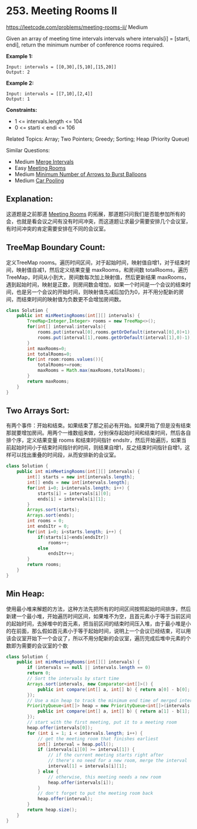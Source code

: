 # 253. Meeting Rooms II
<https://leetcode.com/problems/meeting-rooms-ii/>
Medium

Given an array of meeting time intervals intervals where intervals[i] = [starti, endi], return the minimum number of conference rooms required.

 

**Example 1:**

    Input: intervals = [[0,30],[5,10],[15,20]]
    Output: 2

**Example 2:**

    Input: intervals = [[7,10],[2,4]]
    Output: 1
 

**Constraints:**

* 1 <= intervals.length <= 104
* 0 <= starti < endi <= 106


Related Topics: Array; Two Pointers; Greedy; Sorting; Heap (Priority Queue)

Similar Questions: 
* Medium [Merge Intervals](https://leetcode.com/problems/merge-intervals/)
* Easy [Meeting Rooms](https://leetcode.com/problems/meeting-rooms/)
* Medium [Minimum Number of Arrows to Burst Balloons](https://leetcode.com/problems/minimum-number-of-arrows-to-burst-balloons/)
* Medium [Car Pooling](https://leetcode.com/problems/car-pooling/)

## Explanation: 
这道题是之前那道 [Meeting Rooms](https://leetcode.com/problems/meeting-rooms/) 的拓展，那道题只问我们是否能参加所有的会，也就是看会议之间有没有时间冲突，而这道题让求最少需要安排几个会议室，有时间冲突的肯定需要安排在不同的会议室。


## TreeMap Boundary Count:
定义TreeMap rooms。遍历时间区间，对于起始时间，映射值自增1，对于结束时间，映射值自减1，然后定义结果变量 maxRooms，和房间数 totalRooms，遍历 TreeMap，时间从小到大，房间数每次加上映射值，然后更新结果 maxRooms，遇到起始时间，映射是正数，则房间数会增加，如果一个时间是一个会议的结束时间，也是另一个会议的开始时间，则映射值先减后加仍为0，并不用分配新的房间，而结束时间的映射值为负数更不会增加房间数。

```java
class Solution {
    public int minMeetingRooms(int[][] intervals) {
        TreeMap<Integer,Integer> rooms = new TreeMap<>();
        for(int[] interval:intervals){
            rooms.put(interval[0],rooms.getOrDefault(interval[0],0)+1);
            rooms.put(interval[1],rooms.getOrDefault(interval[1],0)-1);
        }
        int maxRooms=0;
        int totalRooms=0;
        for(int room:rooms.values()){
            totalRooms+=room;
            maxRooms = Math.max(maxRooms,totalRooms);
        }
        return maxRooms;
    }
}
```

## Two Arrays Sort: 
有两个事件：开始和结束。如果结束了那之前必有开始。如果开始了但是没有结束那就要增加房间。用两个一维数组来做，分别保存起始时间和结束时间，然后各自排个序，定义结果变量 rooms 和结束时间指针 endsItr，然后开始遍历，如果当前起始时间小于结束时间指针的时间，则结果自增1，反之结束时间指针自增1，这样可以找出重叠的时间段，从而安排新的会议室。
```java
class Solution {
    public int minMeetingRooms(int[][] intervals) {
        int[] starts = new int[intervals.length];
        int[] ends = new int[intervals.length];
        for(int i=0; i<intervals.length; i++) {
            starts[i] = intervals[i][0];
            ends[i] = intervals[i][1];
        }
        Arrays.sort(starts);
        Arrays.sort(ends);
        int rooms = 0;
        int endsItr = 0;
        for(int i=0; i<starts.length; i++) {
            if(starts[i]<ends[endsItr])
                rooms++;
            else
                endsItr++;
        }
        return rooms;
    }
}
```

## Min Heap:
使用最小堆来解题的方法，这种方法先把所有的时间区间按照起始时间排序，然后新建一个最小堆，开始遍历时间区间，如果堆不为空，且首元素小于等于当前区间的起始时间，去掉堆中的首元素，把当前区间的结束时间压入堆，由于最小堆是小的在前面，那么假如首元素小于等于起始时间，说明上一个会议已经结束，可以用该会议室开始下一个会议了，所以不用分配新的会议室，遍历完成后堆中元素的个数即为需要的会议室的个数

```java
class Solution {
    public int minMeetingRooms(int[][] intervals) {
        if (intervals == null || intervals.length == 0)
        return 0;
        // Sort the intervals by start time
        Arrays.sort(intervals, new Comparator<int[]>() {
            public int compare(int[] a, int[] b) { return a[0] - b[0]; }
        });
        // Use a min heap to track the minimum end time of merged intervals
        PriorityQueue<int[]> heap = new PriorityQueue<int[]>(intervals.length, new Comparator<int[]>() {
            public int compare(int[] a, int[] b) { return a[1] - b[1]; }
        });
        // start with the first meeting, put it to a meeting room
        heap.offer(intervals[0]);
        for (int i = 1; i < intervals.length; i++) {
            // get the meeting room that finishes earliest
            int[] interval = heap.poll();
            if (intervals[i][0] >= interval[1]) {
                // if the current meeting starts right after 
                // there's no need for a new room, merge the interval
                interval[1] = intervals[i][1];
            } else {
                // otherwise, this meeting needs a new room
                heap.offer(intervals[i]);
            }
            // don't forget to put the meeting room back
            heap.offer(interval);
        }
        return heap.size();
    }
}
```